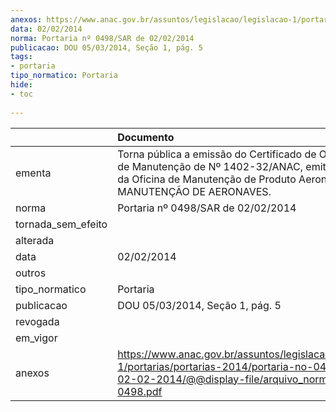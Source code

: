 ```yaml
---
anexos: https://www.anac.gov.br/assuntos/legislacao/legislacao-1/portarias/portarias-2014/portaria-no-0498-sar-de-02-02-2014/@@display-file/arquivo_norma/PA2014-0498.pdf
data: 02/02/2014
norma: Portaria nº 0498/SAR de 02/02/2014
publicacao: DOU 05/03/2014, Seção 1, pág. 5
tags:
- portaria
tipo_normatico: Portaria
hide: 
- toc 
 
---
```


|                    | Documento                                                                                                                                                                             |
|:-------------------|:--------------------------------------------------------------------------------------------------------------------------------------------------------------------------------------|
| ementa             | Torna pública a emissão do Certificado de Organização de Manutenção de Nº 1402-32/ANAC, emitido em favor da Oficina de Manutenção de Produto Aeronáutico JPA MANUTENÇÃO DE AERONAVES. |
| norma              | Portaria nº 0498/SAR de 02/02/2014                                                                                                                                                    |
| tornada_sem_efeito |                                                                                                                                                                                       |
| alterada           |                                                                                                                                                                                       |
| data               | 02/02/2014                                                                                                                                                                            |
| outros             |                                                                                                                                                                                       |
| tipo_normatico     | Portaria                                                                                                                                                                              |
| publicacao         | DOU 05/03/2014, Seção 1, pág. 5                                                                                                                                                       |
| revogada           |                                                                                                                                                                                       |
| em_vigor           |                                                                                                                                                                                       |
| anexos             | https://www.anac.gov.br/assuntos/legislacao/legislacao-1/portarias/portarias-2014/portaria-no-0498-sar-de-02-02-2014/@@display-file/arquivo_norma/PA2014-0498.pdf                     |